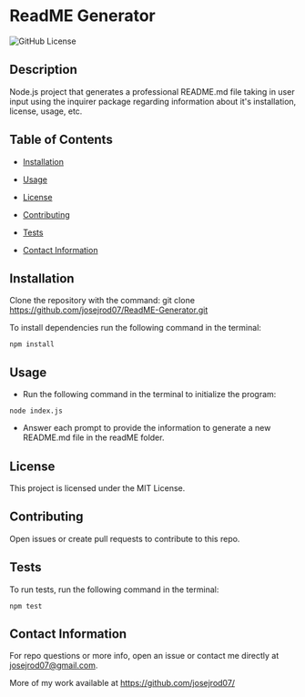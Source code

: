 # ReadME Generator
  ![GitHub License](https://img.shields.io/badge/License-MIT-blue.svg)
  
  ## Description
  
  Node.js project that generates a professional README.md file taking in user input using the inquirer package regarding information about it's installation, license, usage, etc.
  
  ## Table of Contents 
  
  * [Installation](#installation)
  
  * [Usage](#usage)
  
  * [License](#license)

  * [Contributing](#contributing)
  
  * [Tests](#tests)
  
  * [Contact Information](#contact-information)
  
  ## Installation

  Clone the repository with the command: git clone https://github.com/josejrod07/ReadME-Generator.git
  
  To install dependencies run the following command in the terminal:
  
  ```
  npm install
  ```
  
  ## Usage

  * Run the following command in the terminal to initialize the program:

  ```
  node index.js
  ```
  
  * Answer each prompt to provide the information to generate a new README.md file in the readME folder.
  
  ## License
  
  This project is licensed under the MIT License.
    
  ## Contributing
  
  Open issues or create pull requests to contribute to this repo.
  
  ## Tests
  
  To run tests, run the following command in the terminal:
  
  ```
  npm test
  ```
  
  ## Contact Information
  
  For repo questions or more info, open an issue or contact me directly at josejrod07@gmail.com. 
  
  More of my work available at https://github.com/josejrod07/
